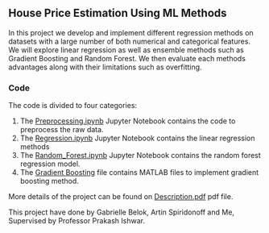 ## House Price Estimation Using ML Methods

In this project we develop and implement different regression methods on datasets with a large number of both numerical and categorical features. We will explore linear regression as well as ensemble methods such as Gradient Boosting and Random Forest. We then evaluate each methods advantages along with their limitations such as overfitting. 

### Code
The code is divided to four categories:

1. The [Preprocessing.ipynb](https://github.com/MehradSm/House-Price-Estimation-Using-Machine-Learning-Methods/blob/master/Preprocessing.ipynb) Jupyter Notebook contains the code to preprocess the raw data. 
2. The [Regression.ipynb](https://github.com/MehradSm/House-Price-Estimation-Using-Machine-Learning-Methods/blob/master/Regression.ipynb) Jupyter Notebook contains the linear regression methods
3. The [Random_Forest.ipynb](https://github.com/MehradSm/House-Price-Estimation-Using-Machine-Learning-Methods/blob/master/Random_Forest.ipynb) Jupyter Notebook contains the random forest regression model. 
4. The [Gradient Boosting](https://github.com/MehradSm/House-Price-Estimation-Using-Machine-Learning-Methods/tree/master/Gradient%20Boosting) file contains MATLAB files to implement gradient boosting method. 

More details of the project can be found on [Description.pdf](https://github.com/MehradSm/House-Price-Estimation-Using-Machine-Learning-Methods/blob/master/Description.pdf) pdf file.

This project have done by Gabrielle Belok, Artin Spiridonoff and Me, Supervised by Professor Prakash Ishwar.

